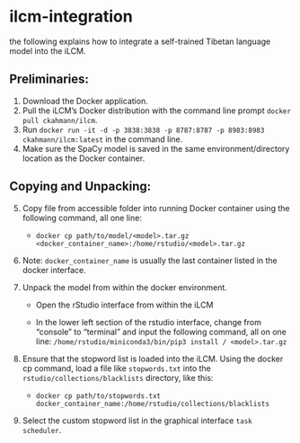 # ilcm-integration
the following explains how to integrate a self-trained Tibetan language model into the iLCM. 
## Preliminaries:

1.	Download the Docker application.
2.	Pull the iLCM’s Docker distribution with the command line prompt ```docker pull ckahmann/ilcm```.
3.	Run ```docker run -it -d -p 3838:3838 -p 8787:8787 -p 8983:8983 ckahmann/ilcm:latest``` in the command line. 
4.	Make sure the SpaCy model is saved in the same environment/directory location as the Docker container.

## Copying and Unpacking:

5.	Copy file from accessible folder into running Docker container using the following command, all one line:

    - ```docker cp path/to/model/<model>.tar.gz <docker_container_name>:/home/rstudio/<model>.tar.gz```

6.	Note: ```docker_container_name``` is usually the last container listed in the docker interface. 

7.	Unpack the model from within the docker environment. 

	-	Open the rStudio interface from within the iLCM
  
	-	In the lower left section of the rstudio interface, change from “console” to “terminal” and input the following command, all on one line: ```/home/rstudio/miniconda3/bin/pip3 install /
<model>.tar.gz```

8.	Ensure that the stopword list is loaded into the iLCM. Using the docker cp command, load a file like ```stopwords.txt``` into the ```rstudio/collections/blacklists``` directory, like this:
   
	-    ```docker cp path/to/stopwords.txt docker_container_name:/home/rstudio/collections/blacklists```

9. Select the custom stopword list in the graphical interface ```task scheduler```. 
